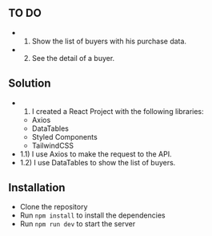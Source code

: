 ## TO DO ##
- 1) Show the list of buyers with his purchase data.
- 2) See the detail of a buyer.

## Solution ##
- 1) I created a React Project with the following libraries:
  - Axios
  - DataTables
  - Styled Components
  - TailwindCSS
- 1.1) I use Axios to make the request to the API.
- 1.2) I use DataTables to show the list of buyers.

## Installation ##
- Clone the repository
- Run `npm install` to install the dependencies
- Run `npm run dev` to start the server
